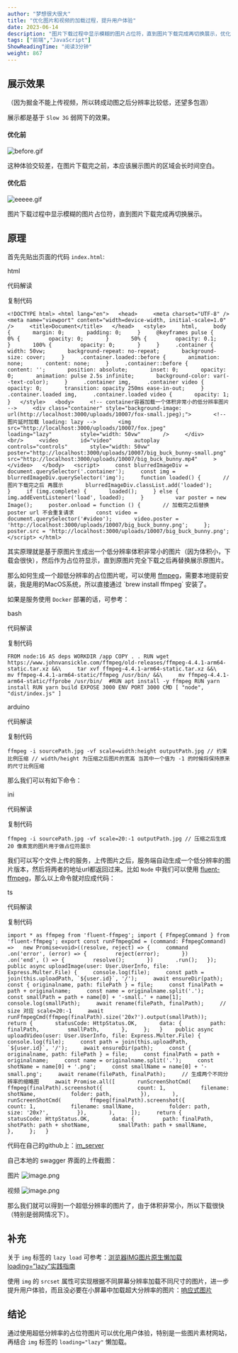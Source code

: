 ```yaml
---
author: "梦想很大很大"
title: "优化图片和视频的加载过程，提升用户体验"
date: 2023-06-14
description: "图片下载过程中显示模糊的图片占位符，直到图片下载完成再切换展示，优化图片和视频的加载过程，提升用户体验。"
tags: ["前端","JavaScript"]
ShowReadingTime: "阅读3分钟"
weight: 867
---
```

展示效果
----

（因为掘金不能上传视频，所以转成动图之后分辨率比较低，还望多包涵）

展示都是基于 `Slow 3G` 弱网下的效果。

#### 优化前

![before.gif](https://p9-juejin.byteimg.com/tos-cn-i-k3u1fbpfcp/9b1f34dd027f4f3d9fd492c580670939~tplv-k3u1fbpfcp-zoom-in-crop-mark:1512:0:0:0.awebp?)

这种体验交较差，在图片下载完之前，本应该展示图片的区域会长时间空白。

#### 优化后

![eeeee.gif](https://p6-juejin.byteimg.com/tos-cn-i-k3u1fbpfcp/f4546e9125234f679bdc00cd847d51f6~tplv-k3u1fbpfcp-zoom-in-crop-mark:1512:0:0:0.awebp?)

图片下载过程中显示模糊的图片占位符，直到图片下载完成再切换展示。

原理
--

首先先贴出页面的代码 `index.html`:

html

 代码解读

复制代码

`<!DOCTYPE html> <html lang="en">   <head>     <meta charset="UTF-8" />     <meta name="viewport" content="width=device-width, initial-scale=1.0" />     <title>Document</title>   </head>   <style>     html,     body {       margin: 0;       padding: 0;     }     @keyframes pulse {       0% {         opacity: 0;       }       50% {         opacity: 0.1;       }       100% {         opacity: 0;       }     }     .container {       width: 50vw;       background-repeat: no-repeat;       background-size: cover;     }     .container.loaded::before {       animation: none;       content: none;     }     .container::before {       content: '';       position: absolute;       inset: 0;       opacity: 0;       animation: pulse 2.5s infinite;       background-color: var(--text-color);     }     .container img,     .container video {       opacity: 0;       transition: opacity 250ms ease-in-out;     }     .container.loaded img,     .container.loaded video {       opacity: 1;     }   </style>   <body>     <!-- container容器加载一个体积非常小的低分辨率图片 -->     <div class="container" style="background-image: url(http://localhost:3000/uploads/10007/fox-small.jpeg);">       <!-- 图片延时加载 loading: lazy -->       <img         src="http://localhost:3000/uploads/10007/fox.jpeg"         loading="lazy"         style="width: 50vw"       />     </div>          <br/>     <video       id="video"       autoplay       controls="controls"       style="width: 50vw"       poster="http://localhost:3000/uploads/10007/big_buck_bunny-small.png"       src="http://localhost:3000/uploads/10007/big_buck_bunny.mp4"     ></video>   </body>   <script>     const blurredImageDiv = document.querySelector('.container');     const img = blurredImageDiv.querySelector('img');     function loaded() {       // 图片下载完之后 再展示       blurredImageDiv.classList.add('loaded');     }     if (img.complete) {       loaded();     } else {       img.addEventListener('load', loaded);     }          var poster = new Image();     poster.onload = function () {       // 加载完之后替换 poster url 不会重复请求       const video = document.querySelector('#video');       video.poster = 'http://localhost:3000/uploads/10007/big_buck_bunny.png';     };     poster.src = 'http://localhost:3000/uploads/10007/big_buck_bunny.png';   </script> </html>`

其实原理就是基于原图片生成出一个低分辨率体积非常小的图片（因为体积小，下载会很快），然后作为占位符显示，直到原图片完全下载之后再替换展示原图片。

那么如何生成一个超低分辨率的占位图片呢，可以使用 [ffmpeg](https://link.juejin.cn?target=https%3A%2F%2Fffmpeg.org%2F "https://ffmpeg.org/")，需要本地提前安装，我是用的MacOS系统，所以直接通过 `brew install ffmpeg` 安装了。

如果是服务使用 `Docker` 部署的话，可参考：

bash

 代码解读

复制代码

`FROM node:16 AS deps WORKDIR /app COPY . . RUN wget https://www.johnvansickle.com/ffmpeg/old-releases/ffmpeg-4.4.1-arm64-static.tar.xz &&\     tar xvf ffmpeg-4.4.1-arm64-static.tar.xz &&\     mv ffmpeg-4.4.1-arm64-static/ffmpeg /usr/bin/ &&\     mv ffmpeg-4.4.1-arm64-static/ffprobe /usr/bin/  #RUN apt install -y ffmpeg RUN yarn install RUN yarn build EXPOSE 3000 ENV PORT 3000 CMD [ "node", "dist/index.js" ]`

arduino

 代码解读

复制代码

`ffmpeg -i sourcePath.jpg -vf scale=width:height outputPath.jpg // 约束比例压缩 // width/height 为压缩之后图片的宽高 当其中一个值为 -1 的时候将保持原来的尺寸比例压缩`

那么我们可以有如下命令：

ini

 代码解读

复制代码

`ffmpeg -i sourcePath.jpg -vf scale=20:-1 outputPath.jpg // 压缩之后生成 20 像素宽的图片用于做占位符展示`

我们可以写个文件上传的服务，上传图片之后，服务端自动生成一个低分辨率的图片版本，然后将两者的地址url都返回过来。比如 `Node` 中我们可以使用 [fluent-ffmpeg](https://link.juejin.cn?target=https%3A%2F%2Fgithub.com%2Ffluent-ffmpeg%2Fnode-fluent-ffmpeg "https://github.com/fluent-ffmpeg/node-fluent-ffmpeg")，那么以上命令就对应成代码：

ts

 代码解读

复制代码

``import * as ffmpeg from 'fluent-ffmpeg'; import { FfmpegCommand } from 'fluent-ffmpeg'; export const runFfmpegCmd = (command: FfmpegCommand) =>   new Promise<void>((resolve, reject) => {     command       .on('error', (error) => {         reject(error);       })       .on('end', () => {         resolve();       })       .run();   }); public async uploadImage(user: User.UserInfo, file: Express.Multer.File) {     console.log(file);     const path = join(this.uploadPath, `${user.id}`, '/');     await ensureDir(path);     const { originalname, path: filePath } = file;     const finalPath = path + originalname;     const name = originalname.split('.');     const smallPath = path + name[0] + '-small.' + name[1];     console.log(smallPath);     await rename(filePath, finalPath);     // size 对应 scale=20:-1     await runFfmpegCmd(ffmpeg(finalPath).size('20x?').output(smallPath));     return {       statusCode: HttpStatus.OK,       data: {         path: finalPath,         smallPath,       },     };   }    public async uploadVideo(user: User.UserInfo, file: Express.Multer.File) {     console.log(file);     const path = join(this.uploadPath, `${user.id}`, '/');     await ensureDir(path);     const { originalname, path: filePath } = file;     const finalPath = path + originalname;     const name = originalname.split('.');     const shotName = name[0] + '.png';     const smallName = name[0] + '-small.png';     await rename(filePath, finalPath);     // 生成两个不同分辨率的缩略图     await Promise.all([       runScreenShotCmd(         ffmpeg(finalPath).screenshot({           count: 1,           filename: shotName,           folder: path,         }),       ),       runScreenShotCmd(         ffmpeg(finalPath).screenshot({           count: 1,           filename: smallName,           folder: path,           size: '20x?',         }),       ),     ]);     return {       statusCode: HttpStatus.OK,       data: {         path: finalPath,         shotPath: path + shotName,         smallPath: path + smallName,       },     };   }``

代码在自己的github上：[im\_server](https://link.juejin.cn?target=https%3A%2F%2Fgithub.com%2F1111mp%2Fim_server%2Fblob%2F31669d63552e0b00adab2cc92ee5409af9bb009d%2Fsrc%2Fevents%2Fevents.service.ts%23LL394C14-L394C14 "https://github.com/1111mp/im_server/blob/31669d63552e0b00adab2cc92ee5409af9bb009d/src/events/events.service.ts#LL394C14-L394C14")

自己本地的 swagger 界面的上传截图：

图片 ![image.png](https://p3-juejin.byteimg.com/tos-cn-i-k3u1fbpfcp/825f630f6c54494bbf103773f9ffd0d0~tplv-k3u1fbpfcp-zoom-in-crop-mark:1512:0:0:0.awebp?)

视频 ![image.png](https://p1-juejin.byteimg.com/tos-cn-i-k3u1fbpfcp/26370c7b11014dc3af5ba3375a7db542~tplv-k3u1fbpfcp-zoom-in-crop-mark:1512:0:0:0.awebp?)

那么我们就可以得到一个超低分辨率的图片了，由于体积非常小，所以下载很快（特别是弱网情况下）。

补充
--

关于 `img` 标签的 `lazy load` 可参考：[浏览器IMG图片原生懒加载loading=”lazy”实践指南](https://link.juejin.cn?target=https%3A%2F%2Fwww.zhangxinxu.com%2Fwordpress%2F2019%2F09%2Fnative-img-loading-lazy%2F "https://www.zhangxinxu.com/wordpress/2019/09/native-img-loading-lazy/")

使用 `img` 的 `srcset` 属性可实现根据不同屏幕分辨率加载不同尺寸的图片，进一步提升用户体验，而且没必要在小屏幕中加载超大分辨率的图片：[响应式图片](https://link.juejin.cn?target=https%3A%2F%2Fdeveloper.mozilla.org%2Fzh-CN%2Fdocs%2FLearn%2FHTML%2FMultimedia_and_embedding%2FResponsive_images "https://developer.mozilla.org/zh-CN/docs/Learn/HTML/Multimedia_and_embedding/Responsive_images")

结论
--

通过使用超低分辨率的占位符图片可以优化用户体验，特别是一些图片素材网站，再结合 `img` 标签的 `loading="lazy"` 懒加载。